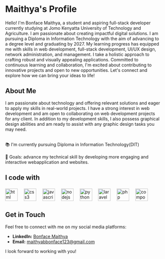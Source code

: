 # Maithya's Profile

Hello! I'm Bonface Maithya, a student and aspiring full-stack developer currently studying at Jomo Kenyatta University of Technology and Agriculture. I am passionate about creating impactful digital solutions. I am pursuing a Diploma in Information Technology with the aim of advancing to a degree level and graduating by 2027. My learning progress has equipped me with skills in web development, full-stack development, UI/UX design, network administration, and management. I take a holistic approach to crafting robust and visually appealing applications. Committed to continuous learning and collaboration, I'm excited about contributing to innovative projects and open to new opportunities. Let's connect and explore how we can bring your ideas to life!

## About Me

I am passionate about technology and offering relevant solutions and eager to apply my skills in real-world projects. I have a strong interest in web development and am open to collaborating on web development projects for any client. 
In addition to my development skills, I also possess graphical design abilities and am ready to assist with any graphic design tasks you may need.
<p align="left">
<br>📚 I'm currently pursuing Diploma in Information Technology(DIT)  <br>
<br>🎯 Goals: advance my technical skill by developing more engaging and interactive webapplication and websites.<br>
  
##
<h2 align="left">I code with</h2>

###

<div align="left">
  <img src="https://cdn.jsdelivr.net/gh/devicons/devicon@latest/icons/html5/html5-original.svg" height="40" alt="html logo"/>
  <img width="12" />
  <img src="https://cdn.jsdelivr.net/gh/devicons/devicon/icons/css3/css3-original.svg" height="40" alt="css3 logo"  />
  <img width="12" />
  <img src="https://cdn.jsdelivr.net/gh/devicons/devicon/icons/javascript/javascript-original.svg" height="40" alt="javascript logo"  />
  <img width="12" />
  <img src="https://cdn.jsdelivr.net/gh/devicons/devicon/icons/nodejs/nodejs-original.svg" height="40" alt="nodejs logo"  />
  <img width="12" />
  <img src="https://cdn.jsdelivr.net/gh/devicons/devicon/icons/python/python-original.svg" height="40" alt="python logo"  />
  <img width="12" />
   <img src="https://cdn.jsdelivr.net/gh/devicons/devicon@latest/icons/laravel/laravel-original.svg"  height="40" alt="laravel logo" /> 
  <img width="12" />
  <img src="https://cdn.jsdelivr.net/gh/devicons/devicon@latest/icons/php/php-original.svg" height="40" alt="php logo" />
  <img width="12" />
  <img src="https://cdn.jsdelivr.net/gh/devicons/devicon@latest/icons/composer/composer-original.svg" height="40" alt="composer logo"  />
   <img width="12" />     
</div>

###

 
## Get in Touch

Feel free to connect with me on my social media platforms:

- **LinkedIn:** [Bonface Maithya](https://linkedin.com/in/bonface-maithya-3b51b6278)  
- **Email:** maithyabbonface123@gmail.com  

I look forward to working with you!
